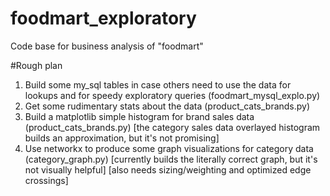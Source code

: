 # foodmart_exploratory
Code base for business analysis of "foodmart"

#Rough plan
1. Build some my_sql tables in case others need to use the data for lookups and for speedy exploratory queries (foodmart_mysql_explo.py)
2. Get some rudimentary stats about the data (product_cats_brands.py)
3. Build a matplotlib simple histogram for brand sales data (product_cats_brands.py)
[the category sales data overlayed histogram builds an approximation, but it's not promising]
3. Use networkx to produce some graph visualizations for category data (category_graph.py)
[currently builds the literally correct graph, but it's not visually helpful]
[also needs sizing/weighting and optimized edge crossings]